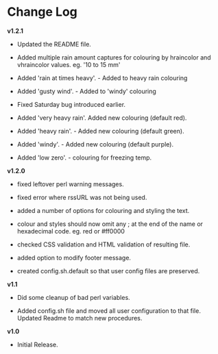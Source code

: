 # Change Log

**v1.2.1**

* Updated the README file.

* Added multiple rain amount captures for colouring by hraincolor and vhraincolor values. eg. '10 to 15 mm'

* Added 'rain at times heavy'. - Added to heavy rain colouring

* Added 'gusty wind'. - Added to 'windy' colouring

* Fixed Saturday bug introduced earlier.

* Added 'very heavy rain'. Added new colouring (default red).

* Added 'heavy rain'. - Added new colouring (default green).

* Added 'windy'. - Added new colouring (default purple).

* Added 'low zero'. - colouring for freezing temp.

**v1.2.0**

* fixed leftover perl warning messages.

* fixed error where rssURL was not being used.

* added a number of options for colouring and styling the text.

* colour and styles should now omit any ; at the end of the name or hexadecimal code. eg. red or #ff0000

* checked CSS validation and HTML validation of resulting file.

* added option to modify footer message.

* created config.sh.default so that user config files are preserved.

**v1.1**

* Did some cleanup of bad perl variables.

* Added config.sh file and moved all user configuration to that file. Updated Readme to match new procedures.


**v1.0**

* Initial Release.